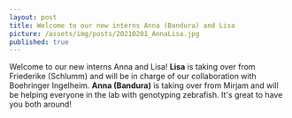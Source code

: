 ```yaml
---
layout: post
title: Welcome to our new interns Anna (Bandura) and Lisa
picture: /assets/img/posts/20210201_AnnaLisa.jpg
published: true
---
```

Welcome to our new interns Anna and Lisa! **Lisa** is taking over from Friederike (Schlumm) and will be in charge of our collaboration with Boehringer Ingelheim. **Anna (Bandura)** is taking over from Mirjam and will be helping everyone in the lab with genotyping zebrafish. 
It's great to have you both around!

